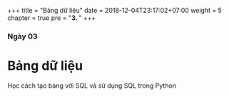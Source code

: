 +++
title = "Bảng dữ liệu"
date = 2018-12-04T23:17:02+07:00
weight = 5
chapter = true
pre = "<b>3. </b>"
+++

### Ngày 03

# Bảng dữ liệu

Học cách tạo bảng với SQL và sử dụng SQL trong Python
